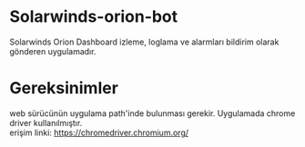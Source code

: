 
# Solarwinds-orion-bot
Solarwinds Orion Dashboard izleme, loglama ve alarmları bildirim  olarak gönderen uygulamadır.

# Gereksinimler #

web sürücünün uygulama path'inde bulunması gerekir. Uygulamada chrome driver kullanılmıştır.  
erişim linki: https://chromedriver.chromium.org/
